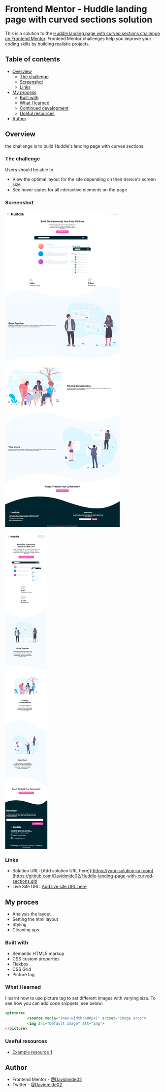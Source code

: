 # Frontend Mentor - Huddle landing page with curved sections solution

This is a solution to the [Huddle landing page with curved sections challenge on Frontend Mentor](https://www.frontendmentor.io/challenges/huddle-landing-page-with-curved-sections-5ca5ecd01e82137ec91a50f2). Frontend Mentor challenges help you improve your coding skills by building realistic projects. 

## Table of contents

- [Overview](#overview)
  - [The challenge](#the-challenge)
  - [Screenshot](#screenshot)
  - [Links](#links)
- [My process](#my-process)
  - [Built with](#built-with)
  - [What I learned](#what-i-learned)
  - [Continued development](#continued-development)
  - [Useful resources](#useful-resources)
- [Author](#author)


## Overview
the challenge is to build Huddle's landing page with curves sections.

### The challenge

Users should be able to:

- View the optimal layout for the site depending on their device's screen size
- See hover states for all interactive elements on the page

### Screenshot

![Desktop veiw](./images/huddle-landing-page-with-curved-sections-Deskto%20view.jpeg)

![Mobile veiw](./images/huddle-landing-page-with-curved-sections-Mobile%20view.jpeg)

### Links

- Solution URL: [Add solution URL here]([https://your-solution-url.com](https://github.com/Davidmide02/Huddle-landing-page-with-curved-sections.git)
- Live Site URL: [Add live site URL here](https://your-live-site-url.com)

## My proces
- Analysis the layout
- Setting the html layout
- Styling
- Cleaning ups


### Built with

- Semantic HTML5 markup
- CSS custom properties
- Flexbox
- CSS Grid
- Picture tag

### What I learned

I learnt how to use picture tag to set different images with varying size.
To see how you can add code snippets, see below:

```html
<picture>
          <source media="(max-width:480px)" srcset="image srcs">
          <img src="Default Image" alt="img">
</picture>

```




### Useful resources

- [Example resource 1](https://www.Youtube.com)

## Author


- Frontend Mentor - [@Davidmide02](https://www.frontendmentor.io/profile/Davidmide02)
- Twitter - [@Davidmide02](https://www.twitter.com/Davidmide02).
